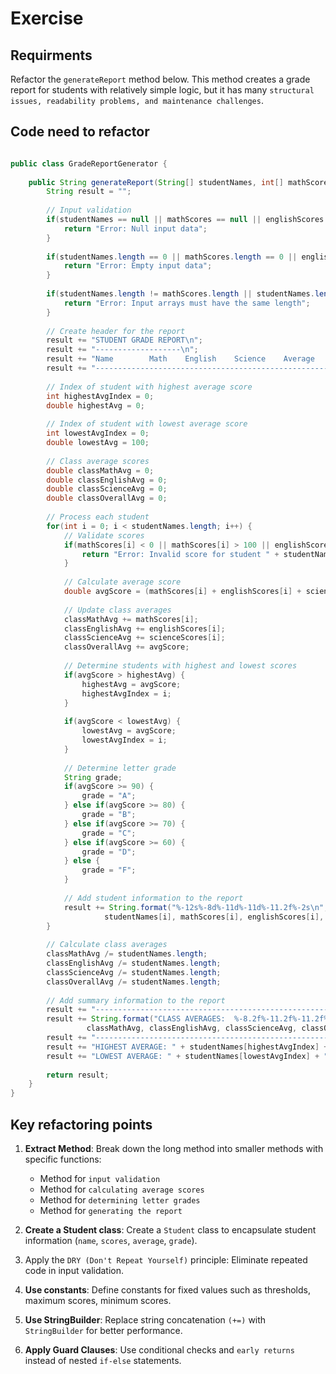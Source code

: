# Exercise

## Requirments
Refactor the `generateReport` method below. 
This method creates a grade report for students with relatively simple logic, but it has many `structural issues, readability problems, and maintenance challenges`.

## Code need to refactor

``` java

public class GradeReportGenerator {
    
    public String generateReport(String[] studentNames, int[] mathScores, int[] englishScores, int[] scienceScores) {
        String result = "";
        
        // Input validation
        if(studentNames == null || mathScores == null || englishScores == null || scienceScores == null) {
            return "Error: Null input data";
        }
        
        if(studentNames.length == 0 || mathScores.length == 0 || englishScores.length == 0 || scienceScores.length == 0) {
            return "Error: Empty input data";
        }
        
        if(studentNames.length != mathScores.length || studentNames.length != englishScores.length || studentNames.length != scienceScores.length) {
            return "Error: Input arrays must have the same length";
        }
        
        // Create header for the report
        result += "STUDENT GRADE REPORT\n";
        result += "-------------------\n";
        result += "Name        Math    English    Science    Average    Grade\n";
        result += "--------------------------------------------------------\n";
        
        // Index of student with highest average score
        int highestAvgIndex = 0;
        double highestAvg = 0;
        
        // Index of student with lowest average score
        int lowestAvgIndex = 0;
        double lowestAvg = 100;
        
        // Class average scores
        double classMathAvg = 0;
        double classEnglishAvg = 0;
        double classScienceAvg = 0;
        double classOverallAvg = 0;
        
        // Process each student
        for(int i = 0; i < studentNames.length; i++) {
            // Validate scores
            if(mathScores[i] < 0 || mathScores[i] > 100 || englishScores[i] < 0 || englishScores[i] > 100 || scienceScores[i] < 0 || scienceScores[i] > 100) {
                return "Error: Invalid score for student " + studentNames[i] + ". Scores must be between 0 and 100.";
            }
            
            // Calculate average score
            double avgScore = (mathScores[i] + englishScores[i] + scienceScores[i]) / 3.0;
            
            // Update class averages
            classMathAvg += mathScores[i];
            classEnglishAvg += englishScores[i];
            classScienceAvg += scienceScores[i];
            classOverallAvg += avgScore;
            
            // Determine students with highest and lowest scores
            if(avgScore > highestAvg) {
                highestAvg = avgScore;
                highestAvgIndex = i;
            }
            
            if(avgScore < lowestAvg) {
                lowestAvg = avgScore;
                lowestAvgIndex = i;
            }
            
            // Determine letter grade
            String grade;
            if(avgScore >= 90) {
                grade = "A";
            } else if(avgScore >= 80) {
                grade = "B";
            } else if(avgScore >= 70) {
                grade = "C";
            } else if(avgScore >= 60) {
                grade = "D";
            } else {
                grade = "F";
            }
            
            // Add student information to the report
            result += String.format("%-12s%-8d%-11d%-11d%-11.2f%-2s\n", 
                     studentNames[i], mathScores[i], englishScores[i], scienceScores[i], avgScore, grade);
        }
        
        // Calculate class averages
        classMathAvg /= studentNames.length;
        classEnglishAvg /= studentNames.length;
        classScienceAvg /= studentNames.length;
        classOverallAvg /= studentNames.length;
        
        // Add summary information to the report
        result += "--------------------------------------------------------\n";
        result += String.format("CLASS AVERAGES:  %-8.2f%-11.2f%-11.2f%-11.2f\n", 
                 classMathAvg, classEnglishAvg, classScienceAvg, classOverallAvg);
        result += "--------------------------------------------------------\n";
        result += "HIGHEST AVERAGE: " + studentNames[highestAvgIndex] + " (" + String.format("%.2f", highestAvg) + ")\n";
        result += "LOWEST AVERAGE: " + studentNames[lowestAvgIndex] + " (" + String.format("%.2f", lowestAvg) + ")\n";
        
        return result;
    }
}

```


## Key refactoring points

1. **Extract Method**: 
Break down the long method into smaller methods with specific functions:

    + Method for `input validation`
    + Method for `calculating average scores`
    + Method for `determining letter grades`
    + Method for `generating the report`


2. **Create a Student class**:
    Create a `Student` class to encapsulate student information (`name`, `scores`, `average`, `grade`).
3. Apply the `DRY (Don't Repeat Yourself)` principle: Eliminate repeated code in input validation.
4. **Use constants**: Define constants for fixed values such as thresholds, maximum scores, minimum scores.
5. **Use StringBuilder**: Replace string concatenation `(+=)` with `StringBuilder` for better performance.
6. **Apply Guard Clauses**: Use conditional checks and `early returns` instead of nested `if-else` statements.
